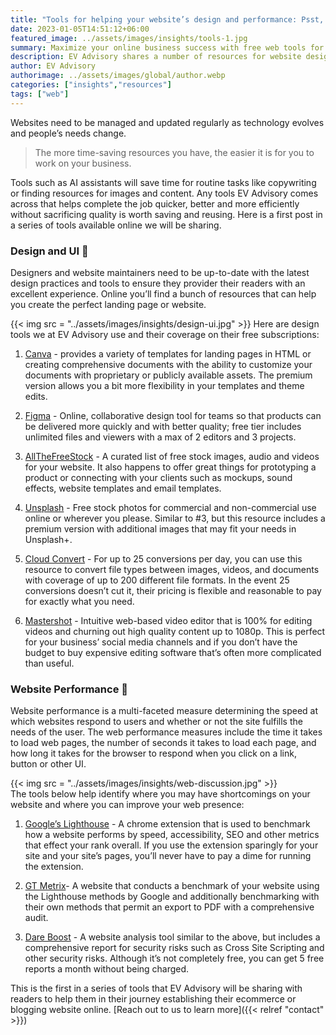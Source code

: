 ```yaml
---
title: "Tools for helping your website’s design and performance: Psst, these are free! :shushing_face:"
date: 2023-01-05T14:51:12+06:00
featured_image: ../assets/images/insights/tools-1.jpg
summary: Maximize your online business success with free web tools for marketing and selling. Helping your website's design and performance has never been more affordable    
description: EV Advisory shares a number of resources for website design and performance to help organic search and improve performance
author: EV Advisory
authorimage: ../assets/images/global/author.webp
categories: ["insights","resources"]
tags: ["web"]
---
```


Websites need to be managed and updated regularly as technology evolves and people’s needs change.   

> The more time-saving resources you have, the easier it is for you to work on your business.    

Tools such as AI assistants will save time for routine tasks like copywriting or finding resources
for images and content.  Any tools EV Advisory comes across that helps complete the job quicker,
better and more efficiently without sacrificing quality is worth saving and reusing. Here is a first
post in a series of tools available online we will be sharing.   


### Design and UI :art:  

Designers and website maintainers need to be up-to-date with the latest design practices and tools to ensure they provider
their readers with an excellent experience. Online you’ll find a bunch of resources that can help you create the perfect
landing page or website.  

{{< img src = "../assets/images/insights/design-ui.jpg" >}}
Here are design tools we at EV Advisory use and their coverage on their free subscriptions:  

1) [Canva](https://www.canva.com/) - provides a variety of templates for landing pages in HTML or creating comprehensive documents with the ability
to customize your documents with proprietary or publicly available assets. The premium version allows you a bit more flexibility
in your templates and theme edits.  

2) [Figma](https://www.figma.com/) - Online, collaborative design tool for teams so that products can be delivered more quickly
and with better quality; free tier includes unlimited files and viewers with a max of 2 editors and 3 projects.  

3) [AllTheFreeStock](https://allthefreestock.com/) - A curated list of free stock images, audio and videos for your website.
It also happens to offer great things for prototyping a product or connecting with your clients such as mockups, sound
effects, website templates and email templates.  

4) [Unsplash](https://unsplash.com/) - Free stock photos for commercial and non-commercial use online or wherever you please.
Similar to #3, but this resource includes a premium version with additional images that may fit your needs in Unsplash+.  

5) [Cloud Convert](https://cloudconvert.com/) - For up to 25 conversions per day, you can use this resource to convert file
types between images, videos, and documents with coverage of up to 200 different file formats. In the event 25 conversions
doesn’t cut it, their pricing is flexible and reasonable to pay for exactly what you need.  

6) [Mastershot](https://mastershot.app/) - Intuitive web-based video editor that is 100% for editing videos and churning out
high quality content up to 1080p. This is perfect for your business’ social media channels and if you don’t have the budget
to buy expensive editing software that’s often more complicated than useful.   

### Website Performance :toolbox:  

Website performance is a multi-faceted measure determining the speed at which websites respond to users and whether or not
the site fulfills the needs of the user. The web performance measures include the time it takes to load web pages, the
number of seconds it takes to load each page, and how long it takes for the browser to respond when you click on a link,
button or other UI.   

{{< img src = "../assets/images/insights/web-discussion.jpg" >}}  
The tools below help identify where you may have shortcomings on your website and where you can
improve your web presence:   

1) [Google’s Lighthouse](https://chrome.google.com/webstore/detail/lighthouse/blipmdconlkpinefehnmjammfjpmpbjk?hl=en) - A chrome
extension that is used to benchmark how a website performs by speed, accessibility, SEO and other metrics that effect your
rank overall. If you use the extension sparingly for your site and your site’s pages, you’ll never have to pay a dime for running
the extension.  

2) [GT Metrix](https://gtmetrix.com/)- A website that conducts a benchmark of your website using the Lighthouse methods
by Google and additionally benchmarking with their own methods that permit an export to PDF with a comprehensive audit.  

3) [Dare Boost](https://www.dareboost.com/) - A website analysis tool similar to the above, but includes a comprehensive
report for security risks such as Cross Site Scripting and other security risks. Although it’s not completely free, you
can get 5 free reports a month without being charged.  

This is the first in a series of tools that EV Advisory will be sharing with readers to help them in their journey
establishing their ecommerce or blogging website online.  [Reach out to us to learn more]({{< relref "contact" >}})  
